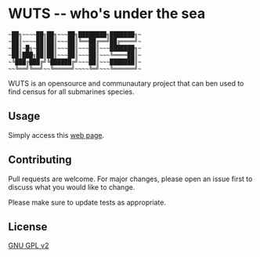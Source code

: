 # WUTS -- who's under the sea

  ~~~~~~~~~~~~~~~~~~~~~~~~~~~~~~~~~~~~~~  
  ~██╗~~~~██╗██╗~~~██╗████████╗███████╗~  
  ~██║~~~~██║██║~~~██║╚══██╔══╝██╔════╝~  
  ~██║~█╗~██║██║~~~██║~~~██║~~~███████╗~  
  ~██║███╗██║██║~~~██║~~~██║~~~╚════██║~  
  ~╚███╔███╔╝╚██████╔╝~~~██║~~~███████║~  
  ~~╚══╝╚══╝~~╚═════╝~~~~╚═╝~~~╚══════╝~  
  ~~~~~~~~~~~~~~~~~~~~~~~~~~~~~~~~~~~~~~                                   


WUTS is an opensource and communautary project that can ben used to find census for all submarines species.


<!-- ## Installation -->

<!-- *** no indication -- no need *** -->

## Usage
Simply access this [web page](http://www.whosunderthesea.org).

## Contributing
Pull requests are welcome. For major changes, please open an issue first to discuss what you would like to change.

Please make sure to update tests as appropriate.

## License
[GNU GPL v2](https://opensource.org/licenses/gpl-2.0.php)
